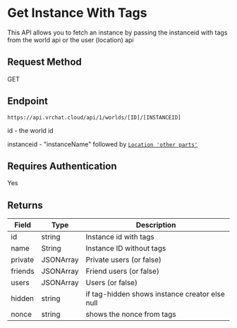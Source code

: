 # Get Instance With Tags
This API allows you to fetch an instance by passing the instanceid with tags from the world api or the user (location) api

## Request Method
GET

## Endpoint
    https://api.vrchat.cloud/api/1/worlds/[ID]/[INSTANCEID]

id - the world id

instanceid - "instanceName" followed by [`Location 'other parts'`](../Objects/User.md)

## Requires Authentication
Yes

## Returns

Field | Type | Description
------|------|------------
id | string | Instance id with tags
name | String | Instance ID without tags
private | JSONArray | Private users (or false)
friends | JSONArray | Friend users (or false)
users | JSONArray | Users (or false)
hidden | string | if tag-hidden shows instance creator else null
nonce | string | shows the nonce from tags
